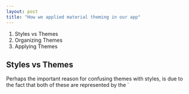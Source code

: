 ```yaml
---
layout: post
title: "How we applied material theming in our app"
---
```


1. Styles vs Themes
2. Organizing Themes
3. Applying Themes

<h2>Styles vs Themes</h2>
Perhaps the important reason for confusing themes with styles, is due to the fact that
both of these are represented by the `<style>` tag. 

|                    Style                    |                Theme               |
|:-------------------------------------------:|:----------------------------------:|
| view attributes                             | theme attributes                   |
| applied to single view                      | applied to context, view           |
| doesn't inherit from higher up in hierarchy | supports inheritance and overrides |

*TDB*
